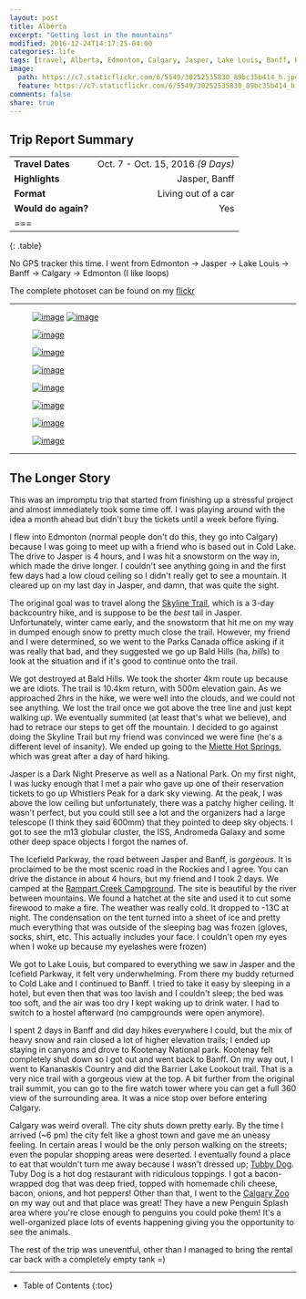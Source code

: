 ```yaml
---
layout: post
title: Alberta
excerpt: "Getting lost in the mountains"
modified: 2016-12-24T14:17:25-04:00
categories: life
tags: [travel, Alberta, Edmonton, Calgary, Jasper, Lake Louis, Banff, Kananaskis]
image:
  path: https://c7.staticflickr.com/6/5549/30252535830_89bc35b414_h.jpg
  feature: https://c7.staticflickr.com/6/5549/30252535830_89bc35b414_h.jpg
comments: false
share: true
---
```


## Trip Report Summary

|                       |                           |
|:----------------------|--------------------------:|
| **Travel Dates**        | Oct. 7 - Oct. 15, 2016 _(9 Days)_    |
| **Highlights**        | Jasper, Banff                        |
| **Format**             | Living out of a car                 |
| **Would do again?**     | Yes                                 |
| ===
{: .table}

No GPS tracker this time. I went from Edmonton → Jasper → Lake Louis → Banff → Calgary → Edmonton (I like loops) 

The complete photoset can be found on my [flickr](https://www.flickr.com/photos/stephen-oung/albums/72157672068587473)

---

<figure class="half">
    <a href="https://c7.staticflickr.com/6/5833/30630738606_5678848de0_h.jpg"><img src="https://c7.staticflickr.com/6/5833/30630738606_3c0c5b7062_b.jpg" alt="image"></a>
    <a href="https://c1.staticflickr.com/6/5687/30550118872_e2140e18bf_h.jpg"><img src="https://c1.staticflickr.com/6/5687/30550118872_4545a7dcbf_b.jpg" alt="image"></a>
</figure>

<figure>
    <a href="https://c2.staticflickr.com/6/5531/30666930385_65bba5b6bd_h.jpg"><img src="https://c2.staticflickr.com/6/5531/30666930385_7f194d842d_b.jpg" alt="image"></a>
</figure>

<figure>
    <a href="https://c5.staticflickr.com/6/5446/29920551644_d450424963_h.jpg"><img src="https://c5.staticflickr.com/6/5446/29920551644_9ca986e2c3_b.jpg" alt="image"></a>
</figure>

<figure>
    <a href="https://c1.staticflickr.com/6/5678/30035344264_5739e35738_h.jpg"><img src="https://c1.staticflickr.com/6/5678/30035344264_1c7a1ac05d_b.jpg" alt="image"></a>
</figure>

<figure>
    <a href="https://c5.staticflickr.com/6/5483/30035611644_5ef913a896_h.jpg"><img src="https://c5.staticflickr.com/6/5483/30035611644_492a9bc063_b.jpg" alt="image"></a>
</figure>

<figure>
    <a href="https://c1.staticflickr.com/6/5605/30035648184_ba5f835166_h.jpg"><img src="https://c1.staticflickr.com/6/5605/30035648184_c9d2189685_b.jpg" alt="image"></a>
</figure>

<figure>
    <a href="https://c1.staticflickr.com/6/5336/30535129336_73bb52d7d9_h.jpg"><img src="https://c1.staticflickr.com/6/5336/30535129336_1aab588eef_b.jpg" alt="image"></a>
</figure>

<figure>
    <a href="https://c2.staticflickr.com/6/5833/30551156945_dda9653f8a_h.jpg"><img src="https://c2.staticflickr.com/6/5833/30551156945_9621f33175_b.jpg" alt="image"></a>
</figure>

---

## The Longer Story

This was an impromptu trip that started from finishing up a stressful project and almost immediately took some time off. I was playing around with the idea a month ahead but didn't buy the tickets until a week before flying. 

I flew into Edmonton (normal people don't do this, they go into Calgary) because I was going to meet up with a friend who is based out in Cold Lake. The drive to Jasper is 4 hours, and I was hit a snowstorm on the way in, which made the drive longer. I couldn't see anything going in and the first few days had a low cloud ceiling so I didn't really get to see a mountain. It cleared up on my last day in Jasper, and damn, that was quite the sight.

The original goal was to travel along the [Skyline Trail](http://www.pc.gc.ca/eng/pn-np/ab/jasper/activ/ap-bc/sugg-sentiers_trip-ideas/Skyline.aspx), which is a 3-day backcountry hike, and is suppose to be the _best_ tail in Jasper. Unfortunately, winter came early, and the snowstorm that hit me on my way in dumped enough snow to pretty much close the trail. However, my friend and I were determined, so we went to the Parks Canada office asking if it was really that bad, and they suggested we go up Bald Hills (ha, _hills_) to look at the situation and if it's good to continue onto the trail. 

We got destroyed at Bald Hills. We took the shorter 4km route up because we are idiots. The trail is 10.4km return, with 500m elevation gain. As we approached 2hrs in the hike, we were well into the clouds, and we could not see anything. We lost the trail once we got above the tree line and just kept walking _up_. We eventually summited (at least that's what we believe), and had to retrace our steps to get off the mountain. I decided to go against doing the Skyline Trail but my friend was convinced we were fine (he's a different level of insanity). We ended up going to the [Miette Hot Springs](http://www.hotsprings.ca/miette-hot-springs), which was great after a day of hard hiking.

Jasper is a Dark Night Preserve as well as a National Park. On my first night, I was lucky enough that I met a pair who gave up one of their reservation tickets to go up Whistlers Peak for a dark sky viewing. At the peak, I was above the low ceiling but unfortunately, there was a patchy higher ceiling. It wasn't perfect, but you could still see a lot and the organizers had a large telescope (I think they said 600mm) that they pointed to deep sky objects. I got to see the m13 globular cluster, the ISS, Andromeda Galaxy and some other deep space objects I forgot the names of.

The Icefield Parkway, the road between Jasper and Banff, is _gorgeous_. It is proclaimed to be the most scenic road in the Rockies and I agree. You can drive the distance in about 4 hours, but my friend and I took 2 days. We camped at the [Rampart Creek Campground](http://www.pc.gc.ca/eng/pn-np/ab/banff/activ/camping/rampart.aspx). The site is beautiful by the river between mountains. We found a hatchet at the site and used it to cut some firewood to make a fire. The weather was really cold. It dropped to -13C at night. The condensation on the tent turned into a sheet of ice and pretty much everything that was outside of the sleeping bag was frozen (gloves, socks, shirt, etc. This actually includes your face. I couldn't open my eyes when I woke up because my eyelashes were frozen) 

We got to Lake Louis, but compared to everything we saw in Jasper and the Icefield Parkway, it felt very underwhelming. From there my buddy returned to Cold Lake and I continued to Banff. I tried to take it easy by sleeping in a hotel, but even then that was too lavish and I couldn't sleep; the bed was too soft, and the air was too dry I kept waking up to drink water. I had to switch to a hostel afterward (no campgrounds were open anymore). 

I spent 2 days in Banff and did day hikes everywhere I could, but the mix of heavy snow and rain closed a lot of higher elevation trails; I ended up staying in canyons and drove to Kootenay National park. Kootenay felt completely shut down so I got out and went back to Banff. On my way out, I went to Kananaskis Country and did the Barrier Lake Lookout trail. That is a very nice trail with a gorgeous view at the top. A bit further from the original trail summit, you can go to the fire watch tower where you can get a full 360 view of the surrounding area. It was a nice stop over before entering Calgary.

Calgary was weird overall. The city shuts down pretty early. By the time I arrived (~6 pm) the city felt like a ghost town and gave me an uneasy feeling. In certain areas I would be the only person walking on the streets; even the popular shopping areas were deserted. I eventually found a place to eat that wouldn't turn me away because I wasn't dressed up; [Tubby Dog](http://tubbydog.com/wordpress2/). Tuby Dog is a hot dog restaurant with ridiculous toppings. I got a bacon-wrapped dog that was deep fried, topped with homemade chili cheese, bacon, onions, and hot peppers! Other than that, I went to the [Calgary Zoo](https://www.calgaryzoo.com/) on my way out and that place was great! They have a new Penguin Splash area where you're close enough to penguins you could poke them! It's a well-organized place lots of events happening giving you the opportunity to see the animals.

The rest of the trip was uneventful, other than I managed to bring the rental car back with a completely empty tank =)

---

* Table of Contents
{:toc}